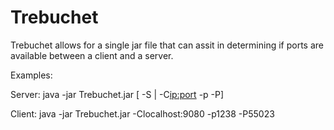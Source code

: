 # Trebuchet

Trebuchet allows for a single jar file that can assit in determining if ports are available between a client and a server.


Examples:

Server:
        java -jar Trebuchet.jar [ -S<portnum> | -C<ip:port> -p<portnum> -P<portnum>]
        
Client:
        java -jar Trebuchet.jar -Clocalhost:9080 -p1238 -P55023
        

